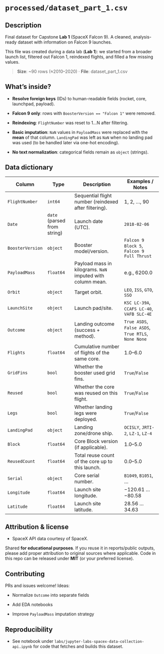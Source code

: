 # `processed/dataset_part_1.csv`

## Description  
Final dataset for Capstone **Lab 1** (SpaceX Falcon 9). A cleaned, analysis-ready dataset with information on Falcon 9 launches.

This file was created during a data lab (**Lab 1**): we started from a broader launch list, filtered out Falcon 1, reindexed flights, and filled a few missing values.

> **Size**: ~90 rows (≈2010–2020) · **File**: dataset_part_1.csv

## What’s inside?

- **Resolve foreign keys** (IDs) to human-readable fields (rocket, core, launchpad, payload).

- **Falcon 9 only**: rows with `BoosterVersion == "Falcon 1"` were removed.

- **Reindexing**: `FlightNumber` was reset to 1…N after filtering.

- **Basic imputation**: `NaN` values in `PayloadMass` were replaced with the **mean** of that column. `LandingPad` was left as `NaN` when no landing pad was used (to be handled later via one-hot encoding).

- **No text normalization**: categorical fields remain as `object` (strings).

## Data dictionary

| Column           | Type                             | Description                                                | Examples / Notes                                    |
| ---------------- | -------------------------------- | ---------------------------------------------------------- | --------------------------------------------------- |
| `FlightNumber`   | `int64`                          | Sequential flight number (reindexed after filtering).      | 1, 2, …, 90                                         |
| `Date`           | `date` (parsed from string) | Launch date (UTC).                                         | `2018-02-06`                                        |
| `BoosterVersion` | `object`                         | Booster model/version.                                     | `Falcon 9 Block 5`, `Falcon 9 Full Thrust`          |
| `PayloadMass`    | `float64`                        | Payload mass in kilograms. `NaN` imputed with column mean. | e.g., 6200.0                                        |
| `Orbit`          | `object`                         | Target orbit.                                              | `LEO`, `ISS`, `GTO`, `SSO`                          |
| `LaunchSite`     | `object`                         | Launch pad/site.                                           | `KSC LC-39A`, `CCAFS LC-40`, `VAFB SLC-4E`          |
| `Outcome`        | `object`                         | Landing outcome (success + method).                        | `True ASDS`, `False ASDS`, `True RTLS`, `None None` |
| `Flights`        | `float64`                        | Cumulative number of flights of the same core.             | 1.0–6.0                                             |
| `GridFins`       | `bool`                           | Whether the booster used grid fins.                        | `True`/`False`                                      |
| `Reused`         | `bool`                           | Whether the core was reused on this flight.                | `True`/`False`                                      |
| `Legs`           | `bool`                           | Whether landing legs were deployed.                        | `True`/`False`                                      |
| `LandingPad`     | `object`                         | Landing zone/drone ship.                                   | `OCISLY`, `JRTI-2`, `LZ-1`, `LZ-4`                  |
| `Block`          | `float64`                        | Core Block version (if applicable).                        | 1.0–5.0                                             |
| `ReusedCount`    | `float64`                        | Total reuse count of the core up to this launch.           | 0.0–5.0                                             |
| `Serial`         | `object`                         | Core serial number.                                        | `B1049`, `B1051`, …                                 |
| `Longitude`      | `float64`                        | Launch site longitude.                                     | −120.61 … −80.58                                    |
| `Latitude`       | `float64`                        | Launch site latitude.                                      | 28.56 … 34.63                                       |


## Attribution & license

- SpaceX API data courtesy of SpaceX.  

Shared **for educational purposes**. If you reuse it in reports/public outputs, please add proper attribution to original sources where applicable. Code in this repo can be released under **MIT** (or your preferred license).

## Contributing

PRs and issues welcome! Ideas:

- Normalize `Outcome` into separate fields

- Add EDA notebooks

- Improve `PayloadMass` imputation strategy

## Reproducibility

- See notebook under `labs/jupyter-labs-spacex-data-collection-api.ipynb` for code that fetches and builds this dataset.  


